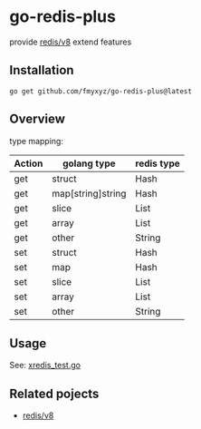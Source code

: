 # go-redis-plus

provide [redis/v8](github.com/go-redis/redis) extend features

## Installation

    go get github.com/fmyxyz/go-redis-plus@latest

## Overview

type mapping:

|Action|golang type|redis type|
|-|-|-|
|get|struct|Hash|
|get|map[string]string|Hash|
|get|slice|List|
|get|array|List|
|get|other|String|
|set|struct|Hash|
|set|map|Hash|
|set|slice|List|
|set|array|List|
|set|other|String|

## Usage

See: [xredis_test.go](./xredis_test.go)

## Related pojects
- [redis/v8](github.com/go-redis/redis)
